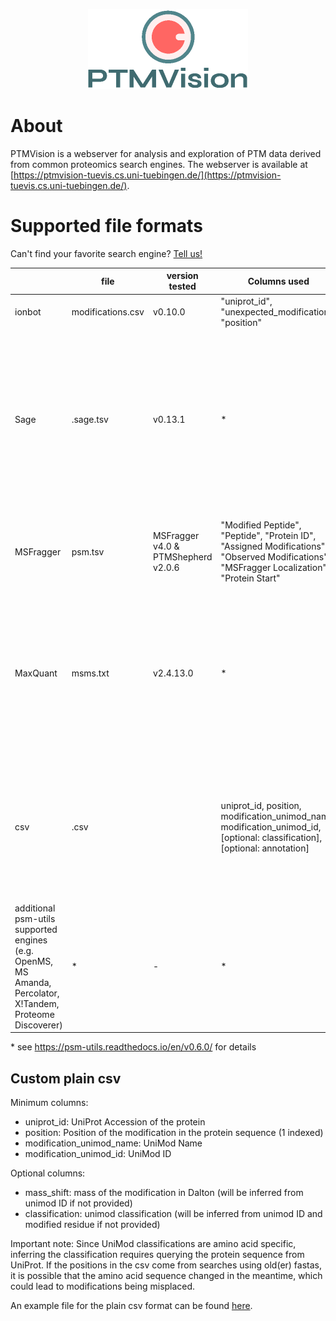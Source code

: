 <p align="center">
  <img width="256" height="128" src="https://github.com/Integrative-Transcriptomics/PTMVision/blob/main/ptmvis/ptmvis/static/resources/logo.png">
</p>

# About

PTMVision is a webserver for analysis and exploration of PTM data derived from common proteomics search engines.
The webserver is available at [https://ptmvision-tuevis.cs.uni-tuebingen.de/](https://ptmvision-tuevis.cs.uni-tuebingen.de/).

# Supported file formats

Can't find your favorite search engine? [Tell us!](https://github.com/Integrative-Transcriptomics/PTMVision/issues/new)

|                                                                                                                   | file                     | version tested                      | Columns used                                                                                                                                                                  | postprocessing                                                                                                                                 | comment                                                     |
|-------------------------------------------------------------------------------------------------------------------|--------------------------|-------------------------------------|-------------------------------------------------------------------------------------------------------------------------------------------------------------------------------|------------------------------------------------------------------------------------------------------------------------------------------------|-------------------------------------------------------------|
| ionbot                                                                                                            | modifications.csv | v0.10.0                             | "uniprot_id", "unexpected_modification",  "position"                                                                                                                          | -                                                                                                                                              |                                                             |
| Sage                                                                                                              | <run>.sage.tsv           | v0.13.1                             | *                                                                                                                                                                             | <ul><li>1% FDR Filtering (PSM level)</li><li>Remove decoys</li><li>Remove peptides matching to >1 protein</li>  <li>Map mass shifts to UniMod IDs </li><li>Map PTM position onto protein</li></ul>   | mass shifts are not localised,  only variable mods are used |
| MSFragger                                                                                                         | psm.tsv                  | MSFragger v4.0 & PTMShepherd v2.0.6 | "Modified Peptide",       "Peptide",         "Protein ID", "Assigned Modifications", "Observed Modifications",            "MSFragger Localization",           "Protein Start" | <ul><li>Map mass shifts to UniMod IDs</li><li> Map PTM position onto protein </li></ul>                                                                                    | currently only variable mods are used                       |
| MaxQuant                                                                                                          | msms.txt                 | v2.4.13.0                           | *                                                                                                                                                                             | <ul><li>Remove peptides matching to >1 protein </li><li>Map MaxQuant modification names to UniMod names</li> <li>Map PTM position onto protein </li></ul>                          |                                                             |
| csv                                                                                                               | <name>.csv               |                                    | uniprot_id, position, modification_unimod_name, modification_unimod_id, [optional: classification], [optional: annotation]                                                    | <ul><li> If no classification given: Retrieve protein sequence, extract modified amino acid, retrieve UniMod classification </li></ul>                                                                                                                                              |                                                             |
| additional psm-utils  supported engines  (e.g. OpenMS,  MS Amanda,  Percolator,  X!Tandem,  Proteome Discoverer)  | *                        | -                                   | *                                                                                                                                                                             | <ul><li>1% FDR Filtering (PSM level)</li> <li>Removing decoys</li> <li>Removing peptides matching to >1 protein</li></ul>                                                           |                                                             |

\* see https://psm-utils.readthedocs.io/en/v0.6.0/ for details

## Custom plain csv

Minimum columns: 
- uniprot_id: UniProt Accession of the protein 
- position: Position of the modification in the protein sequence (1 indexed)
- modification_unimod_name: UniMod Name
- modification_unimod_id: UniMod ID

Optional columns:
- mass_shift: mass of the modification in Dalton (will be inferred from unimod ID if not provided)
- classification: unimod classification (will be inferred from unimod ID and modified residue if not provided)

Important note: Since UniMod classifications are amino acid specific, inferring the classification requires querying the protein sequence from UniProt. If the positions in the csv come from searches using old(er) fastas, it is possible that the amino acid sequence changed in the meantime, which could lead to modifications being misplaced.

An example file for the plain csv format can be found [here](https://github.com/Integrative-Transcriptomics/PTMVision/tree/psm_utils_parsing/ptmvis/ptmvis/backend/example_data).
